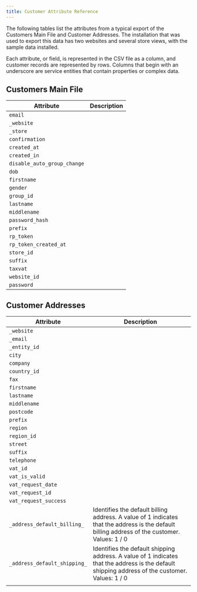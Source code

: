 ```yaml
---
title: Customer Attribute Reference
---
```


The following tables list the attributes from a typical export of the Customers Main File and Customer Addresses. The installation that was used to export this data has two websites and several store views, with the sample data installed.

Each attribute, or field, is represented in the CSV file as a column, and customer records are represented by rows. Columns that begin with an underscore are service entities that contain properties or complex data.

## Customers Main File

|Attribute|Description|
|--- |--- |
|`email`||
|`_website`||
|`_store`||
|`confirmation`||
|`created_at`||
|`created_in`||
|`disable_auto_group_change`||
|`dob`||
|`firstname`||
|`gender`||
|`group_id`||
|`lastname`||
|`middlename`||
|`password_hash`||
|`prefix`||
|`rp_token`||
|`rp_token_created_at`||
|`store_id`||
|`suffix`||
|`taxvat`||
|`website_id`||
|`password`||

## Customer Addresses

|Attribute|Description|
|--- |--- |
|`_website`||
|`_email`||
|`_entity_id`||
|`city`||
|`company`||
|`country_id`||
|`fax`||
|`firstname`||
|`lastname`||
|`middlename`||
|`postcode`||
|`prefix`||
|`region`||
|`region_id`||
|`street`||
|`suffix`||
|`telephone`||
|`vat_id`||
|`vat_is_valid`||
|`vat_request_date`||
|`vat_request_id`||
|`vat_request_success`||
|`_address_default_billing_`|Identifies the default billing address. A value of 1 indicates that the address is the default billing address of the customer. Values: 1 / 0|
|`_address_default_shipping_`|Identifies the default shipping address. A value of 1 indicates that the address is the default shipping address of the customer. Values: 1 / 0|
|||

